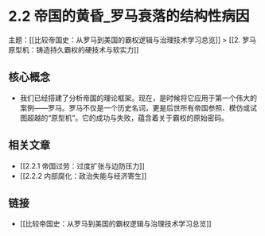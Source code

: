 # 2.2 帝国的黄昏_罗马衰落的结构性病因

主题：[[比较帝国史：从罗马到美国的霸权逻辑与治理技术学习总览]] > [[2. 罗马原型机：铸造持久霸权的硬技术与软实力]]

## 核心概念

- 我们已经搭建了分析帝国的理论框架。现在，是时候将它应用于第一个伟大的案例——罗马。罗马不仅是一个历史名词，更是后世所有帝国参照、模仿或试图超越的“原型机”。它的成功与失败，蕴含着关于霸权的原始密码。

## 相关文章

- [[2.2.1 帝国过劳：过度扩张与边防压力]]
- [[2.2.2 内部腐化：政治失能与经济寄生]]

## 链接

- [[比较帝国史：从罗马到美国的霸权逻辑与治理技术学习总览]]
